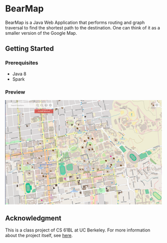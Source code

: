 # BearMap

BearMap is a Java Web Application that performs routing and graph traversal to find the shortest path to the destination. One can think of it as a smaller version of the Google Map.

## Getting Started

### Prerequisites

* Java 8
* Spark

### Preview

![pictures](pics/cal.png)

## Acknowledgment

This is a class project of CS 61BL at UC Berkeley. For more information about the project itself, see [here](https://cs61bl.org/su18/projects/bearmaps/).
